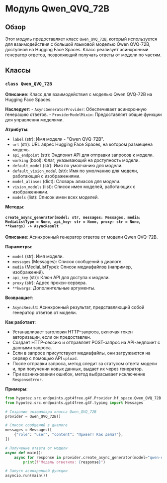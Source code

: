 # Модуль Qwen_QVQ_72B

## Обзор

Этот модуль предоставляет класс `Qwen_QVQ_72B`, который используется для взаимодействия с большой языковой моделью Qwen QVQ-72B, доступной на Hugging Face Spaces. Класс реализует асинхронный генератор ответов, позволяющий получать ответы от модели по частям.

## Классы

### `class Qwen_QVQ_72B`

**Описание**:  Класс для взаимодействия с моделью Qwen QVQ-72B на Hugging Face Spaces.

**Наследует**: 
    - `AsyncGeneratorProvider`: Обеспечивает асинхронную генерацию ответов.
    - `ProviderModelMixin`: Предоставляет общие функции для управления моделями.

**Атрибуты**:

- `label` (str): Имя модели - "Qwen QVQ-72B".
- `url` (str): URL адрес Hugging Face Spaces, на котором размещена модель.
- `api_endpoint` (str): Эндпоинт API для отправки запросов к модели.
- `working` (bool): Флаг, указывающий на доступность модели.
- `default_model` (str): Имя по умолчанию для модели.
- `default_vision_model` (str): Имя по умолчанию для модели, работающей с изображениями.
- `model_aliases` (dict): Словарь алиасов для модели.
- `vision_models` (list): Список имен моделей, работающих с изображениями.
- `models` (list): Список имен всех моделей.

**Методы**:

#### `create_async_generator(model: str, messages: Messages, media: MediaListType = None, api_key: str = None, proxy: str = None, **kwargs) -> AsyncResult`

**Описание**: Асинхронный генератор ответов от модели Qwen QVQ-72B. 

**Параметры**:

- `model` (str): Имя модели.
- `messages` (Messages): Список сообщений в диалоге.
- `media` (MediaListType): Список медиафайлов (например, изображений).
- `api_key` (str): Ключ API для доступа к модели.
- `proxy` (str): Адрес прокси-сервера.
- `**kwargs`: Дополнительные аргументы.

**Возвращает**:
- `AsyncResult`: Асинхронный результат, представляющий собой генератор ответов от модели.

**Как работает**:

- Устанавливает заголовки HTTP-запроса, включая токен авторизации, если он предоставлен.
- Создает HTTP-сессию и отправляет POST-запрос на API-эндпоинт с данными запроса.
- Если в запросе присутствуют медиафайлы, они загружаются на сервер с помощью API `upload`.
- После отправки запроса, метод следит за статусом ответа модели и, при получении новых данных, выдает их через генератор.
- При возникновении ошибок, метод выбрасывает исключение `ResponseError`. 

**Примеры**:

```python
from hypotez.src.endpoints.gpt4free.g4f.Provider.hf_space.Qwen_QVQ_72B import Qwen_QVQ_72B
from hypotez.src.endpoints.gpt4free.g4f.typing import Messages

# Создание экземпляра класса Qwen_QVQ_72B
provider = Qwen_QVQ_72B()

# Список сообщений в диалоге
messages = Messages([
    {"role": "user", "content": "Привет! Как дела?"},
])

# Получение ответа от модели 
async def main():
    async for response in provider.create_async_generator(model="qwen-qvq-72b-preview", messages=messages):
        print(f"Модель ответила: {response}")

# Запуск асинхронной функции
asyncio.run(main())
```